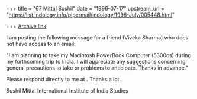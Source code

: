 +++
title = "67 Mittal Sushil"
date = "1996-07-17"
upstream_url = "https://list.indology.info/pipermail/indology/1996-July/005448.html"

+++
[Archive link](https://list.indology.info/pipermail/indology/1996-July/005448.html)



I am posting the following message for a friend (Viveka Sharma) who does not
have access to an email:

"I am planning to take my Macintosh PowerBook Computer (5300cs) during my
forthcoming trip to India.  I will appreciate any suggestions concerning
general precautions to take or problems to anticipate. Thanks in advance." 

Please respond directly to me at <mittals at ere.umontreal.ca>. Thanks a lot.

Sushil Mittal
International Institute of India Studies





